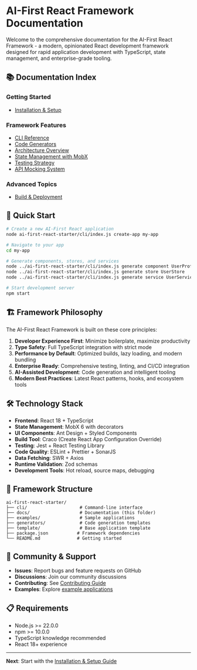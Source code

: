 # AI-First React Framework Documentation

Welcome to the comprehensive documentation for the AI-First React Framework - a modern, opinionated React development framework designed for rapid application development with TypeScript, state management, and enterprise-grade tooling.

## 📚 Documentation Index

### Getting Started
- [Installation & Setup](./getting-started.md)

### Framework Features
- [CLI Reference](./cli-reference.md)
- [Code Generators](./generators.md)
- [Architecture Overview](./architecture.md)
- [State Management with MobX](./state-management.md)
- [Testing Strategy](./testing.md)
- [API Mocking System](./API_MOCKING.md)

### Advanced Topics
- [Build & Deployment](./deployment.md)

## 🚀 Quick Start

```bash
# Create a new AI-First React application
node ai-first-react-starter/cli/index.js create-app my-app

# Navigate to your app
cd my-app

# Generate components, stores, and services
node ../ai-first-react-starter/cli/index.js generate component UserProfile
node ../ai-first-react-starter/cli/index.js generate store UserStore
node ../ai-first-react-starter/cli/index.js generate service UserService

# Start development server
npm start
```

## 🏗️ Framework Philosophy

The AI-First React Framework is built on these core principles:

1. **Developer Experience First**: Minimize boilerplate, maximize productivity
2. **Type Safety**: Full TypeScript integration with strict mode
3. **Performance by Default**: Optimized builds, lazy loading, and modern bundling
4. **Enterprise Ready**: Comprehensive testing, linting, and CI/CD integration
5. **AI-Assisted Development**: Code generation and intelligent tooling
6. **Modern Best Practices**: Latest React patterns, hooks, and ecosystem tools

## 🛠️ Technology Stack

- **Frontend**: React 18 + TypeScript
- **State Management**: MobX 6 with decorators
- **UI Components**: Ant Design + Styled Components
- **Build Tool**: Craco (Create React App Configuration Override)
- **Testing**: Jest + React Testing Library
- **Code Quality**: ESLint + Prettier + SonarJS
- **Data Fetching**: SWR + Axios
- **Runtime Validation**: Zod schemas
- **Development Tools**: Hot reload, source maps, debugging

## 📖 Framework Structure

```
ai-first-react-starter/
├── cli/                    # Command-line interface
├── docs/                   # Documentation (this folder)
├── examples/               # Sample applications
├── generators/             # Code generation templates
├── template/               # Base application template
├── package.json           # Framework dependencies
└── README.md              # Getting started
```

## 🤝 Community & Support

- **Issues**: Report bugs and feature requests on GitHub
- **Discussions**: Join our community discussions
- **Contributing**: See [Contributing Guide](./contributing.md)
- **Examples**: Explore [example applications](../examples/)

## 📋 Requirements

- Node.js >= 22.0.0
- npm >= 10.0.0
- TypeScript knowledge recommended
- React 18+ experience

---

**Next**: Start with the [Installation & Setup Guide](./getting-started.md)